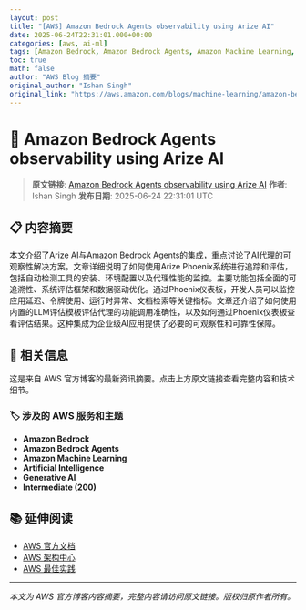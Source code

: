 ```yaml
---
layout: post
title: "[AWS] Amazon Bedrock Agents observability using Arize AI"
date: 2025-06-24T22:31:01.000+00:00
categories: [aws, ai-ml]
tags: [Amazon Bedrock, Amazon Bedrock Agents, Amazon Machine Learning, Artificial Intelligence, Generative AI, Intermediate (200)]
toc: true
math: false
author: "AWS Blog 摘要"
original_author: "Ishan Singh"
original_link: "https://aws.amazon.com/blogs/machine-learning/amazon-bedrock-agents-observability-using-arize-ai/"
---
```


# 🤖 Amazon Bedrock Agents observability using Arize AI

> **原文链接**: [Amazon Bedrock Agents observability using Arize AI](https://aws.amazon.com/blogs/machine-learning/amazon-bedrock-agents-observability-using-arize-ai/)
> **作者**: Ishan Singh
> **发布日期**: 2025-06-24 22:31:01 UTC

## 📋 内容摘要

本文介绍了Arize AI与Amazon Bedrock Agents的集成，重点讨论了AI代理的可观察性解决方案。文章详细说明了如何使用Arize Phoenix系统进行追踪和评估，包括自动检测工具的安装、环境配置以及代理性能的监控。主要功能包括全面的可追溯性、系统评估框架和数据驱动优化。通过Phoenix仪表板，开发人员可以监控应用延迟、令牌使用、运行时异常、文档检索等关键指标。文章还介绍了如何使用内置的LLM评估模板评估代理的功能调用准确性，以及如何通过Phoenix仪表板查看评估结果。这种集成为企业级AI应用提供了必要的可观察性和可靠性保障。

## 🔗 相关信息

这是来自 AWS 官方博客的最新资讯摘要。点击上方原文链接查看完整内容和技术细节。

### 🏷️ 涉及的 AWS 服务和主题

- **Amazon Bedrock**
- **Amazon Bedrock Agents**
- **Amazon Machine Learning**
- **Artificial Intelligence**
- **Generative AI**
- **Intermediate (200)**

## 📚 延伸阅读

- [AWS 官方文档](https://docs.aws.amazon.com/)
- [AWS 架构中心](https://aws.amazon.com/architecture/)
- [AWS 最佳实践](https://aws.amazon.com/architecture/well-architected/)

---

*本文为 AWS 官方博客内容摘要，完整内容请访问原文链接。版权归原作者所有。*